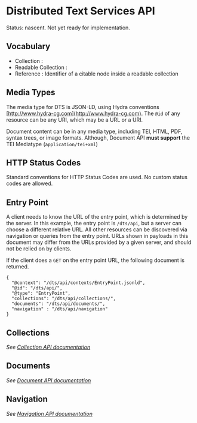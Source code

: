 # Distributed Text Services API

Status: nascent.  Not yet ready for implementation.

## Vocabulary

- Collection :
- Readable Collection : 
- Reference : Identifier of a citable node inside a readable collection

## Media Types

The media type for DTS is JSON-LD, using Hydra conventions [http://www.hydra-cg.com](http://www.hydra-cg.com). The `@id` of any resource can be any URI, which may be a URL or a URI.

Document content can be in any media type, including TEI, HTML, PDF, syntax trees, or image formats. Although, Document API **must support** the TEI Mediatype (`application/tei+xml`)

## HTTP Status Codes

Standard conventions for HTTP Status Codes are used.  No custom status codes are allowed.

## Entry Point

A client needs to know the URL of the entry point, which is determined by the server. In this example, the entry point is `/dts/api`, but a server can choose a different relative URL. All other resources can be discovered via navigation or queries from the entry point.  URLs shown in payloads in this document may differ from the URLs provided by a given server, and should not be relied on by clients.

If the client does a `GET` on the entry point URL, the following document is returned.

```
{
  "@context": "/dts/api/contexts/EntryPoint.jsonld",
  "@id": "/dts/api/",
  "@type": "EntryPoint",
  "collections": "/dts/api/collections/",
  "documents": "/dts/api/documents/",
  "navigation" : "/dts/api/navigation"
}
```

## Collections

*See [Collection API documentation](Collection-API.md)*

## Documents

*See [Document API documentation](Document-API.md)*

## Navigation

*See [Navigation API documentation](Navigation-API.md)*